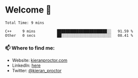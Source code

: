 # Welcome 🦘

<!--START_SECTION:waka-->

```text
Total Time: 9 mins

C++     9 mins          ███████████████████████░░   91.59 %
Other   0 secs          ██░░░░░░░░░░░░░░░░░░░░░░░   08.41 %
```

<!--END_SECTION:waka-->

### 📫 Where to find me:

-   Website: [kieranproctor.com](https://kieranproctor.com/)
-   LinkedIn: [here](https://www.linkedin.com/in/kieran-proctor-086b5a159/)
-   Twitter: [@kieran_proctor](https://twitter.com/kieran_proctor)
